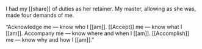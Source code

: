 I had my [[share]] of duties as her retainer. My master, allowing as she was, made four demands of me.

“Acknowledge me — know who I [[am]]. [[Accept]] me — know what I [[am]]. Accompany me — know where and when I [[am]]. [[Accomplish]] me — know why and how I [[am]].”